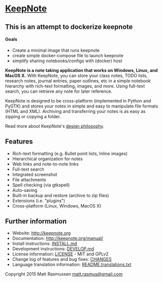 [KeepNote](http://keepnote.org)
===============================

## This is an attempt to dockerize keepnote

#### Goals

* Create a minimal image that runs keepnote
* create simple docker-compose file to launch keepnote
* simplify sharing notebooks/configs with (docker) host



**KeepNote is a note taking application that works on Windows, Linux, and MacOS X.** With KeepNote, you can store your class notes, TODO lists, research notes, journal entries, paper outlines, etc in a simple notebook hierarchy with rich-text formatting, images, and more. Using full-text search, you can retrieve any note for later reference.

KeepNote is designed to be cross-platform (implemented in Python and PyGTK) and stores your notes in simple and easy to manipulate file formats (HTML and XML). Archiving and transferring your notes is as easy as zipping or copying a folder.

Read more about KeepNote's [design philosophy](http://keepnote.org/manual/#philosophy).


## Features

- Rich-text formatting (e.g. Bullet point lists, Inline images)
- Hierarchical organization for notes
- Web links and note-to-note links
- Full-text search
- Integrated screenshot
- File attachments
- Spell checking (via gtkspell)
- Auto-saving
- Built-in backup and restore (archive to zip files)
- Extensions (i.e. "plugins")
- Cross-platform (Linux, Windows, MacOS X)

## Further information

- Website: http://keepnote.org
- Documentation: http://keepnote.org/manual/
- Install instructions: [INSTALL.md](INSTALL.md)
- Development instructions: [DEVELOP.md](DEVELOP.md)
- License information: [LICENSE](LICENSE) - MIT and GPLv2
- Change log of features and bug fixes: [CHANGES](CHANGES)
- Language translation information: [README.translations.txt](README.translations.txt)

Copyright 2015 Matt Rasmussen
matt.rasmus@gmail.com

